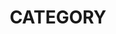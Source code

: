---
title: "CATEGORY"
layout: categories
permalink: /categories/
author_profile: true
sidebar_main: true
---